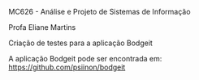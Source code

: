 MC626 - Análise e Projeto de Sistemas de Informação

Profa Eliane Martins

Criação de testes para a aplicação Bodgeit

A aplicação Bodgeit pode ser encontrada em: https://github.com/psiinon/bodgeit
